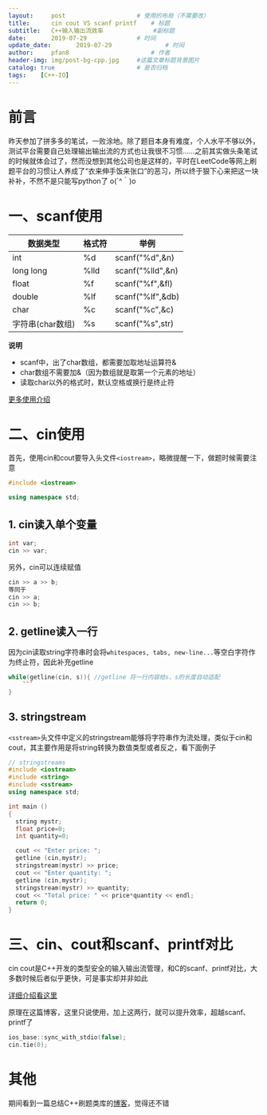 ```yaml
---
layout:     post   				    # 使用的布局（不需要改）
title:      cin cout VS scanf printf	# 标题 
subtitle:   C++输入输出流效率				#副标题
date:       2019-07-29   			# 时间
update_date:       2019-07-29   			# 时间
author:     pfan8 						# 作者
header-img: img/post-bg-cpp.jpg 	#这篇文章标题背景图片
catalog: true 						# 是否归档
tags:	 [C++-IO]
---
```


# 前言
昨天参加了拼多多的笔试，一败涂地。除了题目本身有难度，个人水平不够以外，测试平台需要自己处理输出输出流的方式也让我很不习惯……之前其实做头条笔试的时候就体会过了，然而没想到其他公司也是这样的，平时在LeetCode等网上刷题平台的习惯让人养成了“衣来伸手饭来张口”的恶习，所以终于狠下心来把这一块补补，不然不是只能写python了  o(´^｀)o
# 一、scanf使用

| 数据类型         | 格式符 | 举例             |
| ---------------- | ------ | ---------------- |
| int              | %d     | scanf("%d",&n)   |
| long long        | %lld   | scanf("%lld",&n) |
| float            | %f     | scanf("%f",&fl)  |
| double           | %lf    | scanf("%lf",&db) |
| char             | %c     | scanf("%c",&c)   |
| 字符串(char数组) | %s     | scanf("%s",str)  |

**说明**

+ scanf中，出了char数组，都需要加取地址运算符&
+ char数组不需要加&（因为数组就是取第一个元素的地址）
+ 读取char以外的格式时，默认空格或换行是终止符

[更多使用介绍](https://blog.csdn.net/gaoyu1253401563/article/details/90693365)

# 二、cin使用
首先，使用cin和cout要导入头文件`<iostream>`，略微提醒一下，做题时候需要注意
```c++
#include <iostream>

using namespace std;
```

## 1. cin读入单个变量

```c++
int var;
cin >> var;
```

另外，cin可以连续赋值

```c++
cin >> a >> b;
等同于
cin >> a;
cin >> b;
```
## 2. getline读入一行

因为cin读取string字符串时会将`whitespaces, tabs, new-line...`等空白字符作为终止符，因此补充getline

```c++
while(getline(cin, s)){ //getline 将一行内容给s，s的长度自动适配
    ```
}
```

## 3. stringstream

`<sstream>`头文件中定义的stringstream能够将字符串作为流处理，类似于cin和cout，其主要作用是将string转换为数值类型或者反之，看下面例子

```c++
// stringstreams
#include <iostream>
#include <string>
#include <sstream>
using namespace std;

int main ()
{
  string mystr;
  float price=0;
  int quantity=0;

  cout << "Enter price: ";
  getline (cin,mystr);
  stringstream(mystr) >> price;
  cout << "Enter quantity: ";
  getline (cin,mystr);
  stringstream(mystr) >> quantity;
  cout << "Total price: " << price*quantity << endl;
  return 0;
}
```


# 三、cin、cout和scanf、printf对比

cin cout是C++开发的类型安全的输入输出流管理，和C的scanf、printf对比，大多数时候后者似乎更快，可是事实却并非如此

[详细介绍看这里](https://blog.csdn.net/YinJianxiang/article/details/76436089)

原理在这篇博客，这里只说使用，加上这两行，就可以提升效率，超越scanf、printf了

```c++
ios_base::sync_with_stdio(false);
cin.tie(0);
```

# 其他
期间看到一篇总结C++刷题类库的[博客](http://www.voidcn.com/article/p-sypfybhx-bpr.html)，觉得还不错